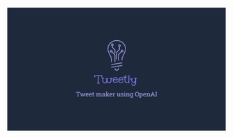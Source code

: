 <p align="center">
  <a href="https://tweetly.vercel.app">
    <img src="./static/wallpaper.png" />
  </a>
</p>
